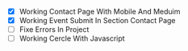 - [x] Working Contact Page With Mobile And Meduim
- [x] Working Event Submit In Section Contact Page
- [ ] Fixe Errors In Project
- [ ] Working Cercle With Javascript
